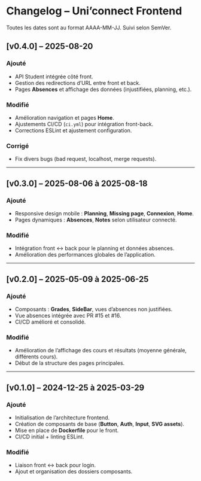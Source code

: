 # Changelog – Uni’connect Frontend

Toutes les dates sont au format AAAA-MM-JJ. Suivi selon SemVer.

## [v0.4.0] – 2025-08-20
### Ajouté
- API Student intégrée côté front.
- Gestion des redirections d’URL entre front et back.
- Pages **Absences** et affichage des données (injustifiées, planning, etc.).

### Modifié
- Amélioration navigation et pages **Home**.
- Ajustements CI/CD (`ci.yml`) pour intégration front-back.
- Corrections ESLint et ajustement configuration.

### Corrigé
- Fix divers bugs (bad request, localhost, merge requests).

---

## [v0.3.0] – 2025-08-06 à 2025-08-18
### Ajouté
- Responsive design mobile : **Planning**, **Missing page**, **Connexion**, **Home**.
- Pages dynamiques : **Absences**, **Notes** selon utilisateur connecté.

### Modifié
- Intégration front ↔ back pour le planning et données absences.
- Amélioration des performances globales de l’application.

---

## [v0.2.0] – 2025-05-09 à 2025-06-25
### Ajouté
- Composants : **Grades**, **SideBar**, vues d’absences non justifiées.
- Vue absences intégrée avec PR #15 et #16.
- CI/CD amélioré et consolidé.

### Modifié
- Amélioration de l’affichage des cours et résultats (moyenne générale, différents cours).
- Début de la structure des pages principales.

---

## [v0.1.0] – 2024-12-25 à 2025-03-29
### Ajouté
- Initialisation de l’architecture frontend.
- Création de composants de base (**Button**, **Auth**, **Input**, **SVG assets**).
- Mise en place de **Dockerfile** pour le front.
- CI/CD initial + linting ESLint.

### Modifié
- Liaison front ↔ back pour login.
- Ajout et organisation des dossiers composants.